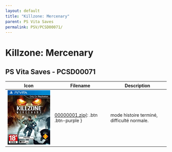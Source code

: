 ```yaml
---
layout: default
title: "Killzone: Mercenary"
parent: PS Vita Saves
permalink: PSV/PCSD00071/
---
```

# Killzone: Mercenary

## PS Vita Saves - PCSD00071

| Icon | Filename | Description |
|------|----------|-------------|
| ![Killzone: Mercenary](icon0.png) | [00000001.zip](00000001.zip){: .btn .btn-purple } | mode histoire terminé, difficulté normale.  |
